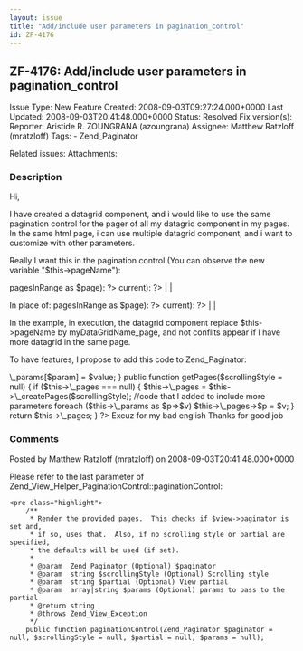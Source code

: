 ```yaml
---
layout: issue
title: "Add/include user parameters in pagination_control"
id: ZF-4176
---
```


ZF-4176: Add/include user parameters in pagination\_control
-----------------------------------------------------------

 Issue Type: New Feature Created: 2008-09-03T09:27:24.000+0000 Last Updated: 2008-09-03T20:41:48.000+0000 Status: Resolved Fix version(s): 
 Reporter:  Aristide R. ZOUNGRANA (azoungrana)  Assignee:  Matthew Ratzloff (mratzloff)  Tags: - Zend\_Paginator
 
 Related issues: 
 Attachments: 
### Description

Hi,

I have created a datagrid component, and i would like to use the same pagination control for the pager of all my datagrid component in my pages. In the same html page, i can use multiple datagrid component, and i want to customize with other parameters.

Really I want this in the pagination control (You can observe the new variable "$this->pageName"):

 <?php foreach ($this->pagesInRange as $page): ?> <?php if ($page != $this->current): ?> <a href=""><?php echo $page; ?></a> | <?php else: ?> <?php echo $page; ?> | <?php endif; ?> <?php endforeach; ?>

In place of: <?php foreach ($this->pagesInRange as $page): ?> <?php if ($page != $this->current): ?> <a href=""><?= $page; ?></a> | <?php else: ?> <?= $page; ?> | <?php endif; ?> <?php endforeach; ?>

In the example, in execution, the datagrid component replace $this->pageName by myDataGridName\_page, and not conflits appear if I have more datagrid in the same page.

To have features, I propose to add this code to Zend\_Paginator:

 <?php protected $\_params = array(); public function addParam($param, $value) { $this->\_params[$param] = $value; } public function getPages($scrollingStyle = null) { if ($this->\_pages === null) { $this->\_pages = $this->\_createPages($scrollingStyle); //code that I added to include more parameters foreach ($this->\_params as $p=>$v) $this->\_pages->$p = $v; } return $this->\_pages; } ?> Excuz for my bad english Thanks for good job

 

 

### Comments

Posted by Matthew Ratzloff (mratzloff) on 2008-09-03T20:41:48.000+0000

Please refer to the last parameter of Zend\_View\_Helper\_PaginationControl::paginationControl:

 
    <pre class="highlight">
        /**
         * Render the provided pages.  This checks if $view->paginator is set and,
         * if so, uses that.  Also, if no scrolling style or partial are specified, 
         * the defaults will be used (if set).
         *
         * @param  Zend_Paginator (Optional) $paginator
         * @param  string $scrollingStyle (Optional) Scrolling style
         * @param  string $partial (Optional) View partial
         * @param  array|string $params (Optional) params to pass to the partial
         * @return string
         * @throws Zend_View_Exception
         */
        public function paginationControl(Zend_Paginator $paginator = null, $scrollingStyle = null, $partial = null, $params = null);


 

 